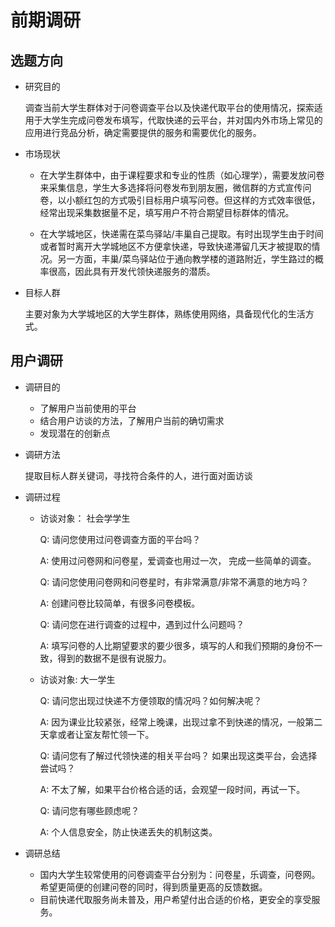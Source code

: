 # 前期调研

## 选题方向

- 研究目的

  调查当前大学生群体对于问卷调查平台以及快递代取平台的使用情况，探索适用于大学生完成问卷发布填写，代取快递的云平台，并对国内外市场上常见的应用进行竞品分析，确定需要提供的服务和需要优化的服务。

- 市场现状
  
  - 在大学生群体中，由于课程要求和专业的性质（如心理学），需要发放问卷来采集信息，学生大多选择将问卷发布到朋友圈，微信群的方式宣传问卷，以小额红包的方式吸引目标用户填写问卷。但这样的方式效率很低，经常出现采集数据量不足，填写用户不符合期望目标群体的情况。
  
  - 在大学城地区，快递需在菜鸟驿站/丰巢自己提取。有时出现学生由于时间或者暂时离开大学城地区不方便拿快递，导致快递滞留几天才被提取的情况。另一方面，丰巢/菜鸟驿站位于通向教学楼的道路附近，学生路过的概率很高，因此具有开发代领快递服务的潜质。
  

- 目标人群

  主要对象为大学城地区的大学生群体，熟练使用网络，具备现代化的生活方式。

## 用户调研

- 调研目的
 
    - 了解用户当前使用的平台
    - 结合用户访谈的方法，了解用户当前的确切需求
    - 发现潜在的创新点
  
- 调研方法

  提取目标人群关键词，寻找符合条件的人，进行面对面访谈
  
- 调研过程
  
  - 访谈对象： 社会学学生
  
    Q: 请问您使用过问卷调查方面的平台吗？
    
    A: 使用过问卷网和问卷星，爱调查也用过一次， 完成一些简单的调查。
    
    Q: 请问您使用问卷网和问卷星时，有非常满意/非常不满意的地方吗？
    
    A: 创建问卷比较简单，有很多问卷模板。
    
    Q: 请问您在进行调查的过程中，遇到过什么问题吗？
    
    A: 填写问卷的人比期望要求的要少很多，填写的人和我们预期的身份不一致，得到的数据不是很有说服力。
    
  - 访谈对象:  大一学生
  
    Q: 请问您出现过快递不方便领取的情况吗？如何解决呢？
    
    A: 因为课业比较紧张，经常上晚课，出现过拿不到快递的情况，一般第二天拿或者让室友帮忙领一下。
    
    Q: 请问您有了解过代领快递的相关平台吗？ 如果出现这类平台，会选择尝试吗？
    
    A: 不太了解，如果平台价格合适的话，会观望一段时间，再试一下。
    
    Q: 请问您有哪些顾虑呢？
    
    A: 个人信息安全，防止快递丢失的机制这类。
    
- 调研总结
  
  - 国内大学生较常使用的问卷调查平台分别为：问卷星，乐调查，问卷网。希望更简便的创建问卷的同时，得到质量更高的反馈数据。
  - 目前快递代取服务尚未普及，用户希望付出合适的价格，更安全的享受服务。
  
